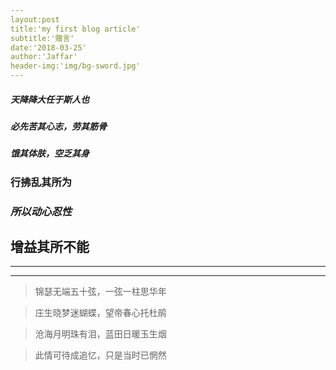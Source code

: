 ```yaml
---
layout:post
title:'my first blog article'
subtitle:'赠言'
date:'2018-03-25'
author:'Jaffar'
header-img:'img/bg-sword.jpg'
---
```




##### 天降降大任于斯人也

##### 必先苦其心志，劳其筋骨
##### 饿其体肤，空乏其身
### 行拂乱其所为
### *所以动心忍性*
## 增益其所不能
***
***
> 锦瑟无端五十弦，一弦一柱思华年

> 庄生晓梦迷蝴蝶，望帝春心托杜鹃

> 沧海月明珠有泪，蓝田日暖玉生烟

> 此情可待成追忆，只是当时已惘然